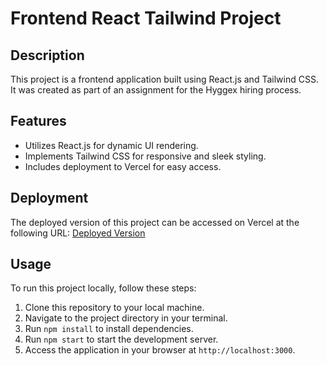 # Frontend React Tailwind Project

## Description
This project is a frontend application built using React.js and Tailwind CSS. It was created as part of an assignment for the Hyggex hiring process.

## Features
- Utilizes React.js for dynamic UI rendering.
- Implements Tailwind CSS for responsive and sleek styling.
- Includes deployment to Vercel for easy access.

## Deployment
The deployed version of this project can be accessed on Vercel at the following URL:
[Deployed Version](https://heggex-react-tailwind.vercel.app/)

## Usage
To run this project locally, follow these steps:
1. Clone this repository to your local machine.
2. Navigate to the project directory in your terminal.
3. Run `npm install` to install dependencies.
4. Run `npm start` to start the development server.
5. Access the application in your browser at `http://localhost:3000`.


